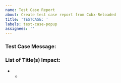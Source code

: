 ```yaml
---
name: Test Case Report
about: Create test case report from Cxbx-Reloaded
title: 'TESTCASE: '
labels: test-case-popup
assignees: ''
---
```

<!--
Please read https://github.com/Cxbx-Reloaded/Cxbx-Reloaded/blob/master/README.md and https://github.com/Cxbx-Reloaded/Cxbx-Reloaded/wiki/Frequently-Asked-Questions-(FAQ) before opening an issue.
Remember, the GitHub Issue Tracker is not the place to ask for support or to submit game compatibility https://github.com/Cxbx-Reloaded/game-compatibility/blob/master/README.md reports.
You must use our forum on Discord https://discord.gg/26Xjx23 for that.
Otherwise, for any test case popups or from the log, please check our issue list first before create a new ticket for test case you found.
-->
### Test Case Message:
<!--insert popup message in plain text here-->

### List of Title(s) Impact:
 - <!-- insert title name, id, and version; plus possible link to compatibility ticket -->
   - <!-- plus when did it trigger test case message -->
